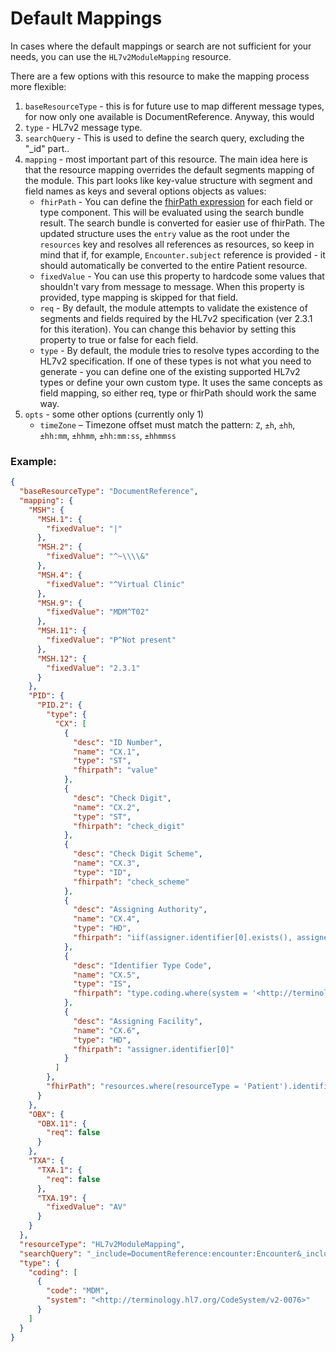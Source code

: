 # Default Mappings

In cases where the default mappings or search are not sufficient for your needs, you can use the `HL7v2ModuleMapping` resource.

There are a few options with this resource to make the mapping process more flexible:

1. `baseResourceType` - this is for future use to map different message types, for now only one available is DocumentReference. Anyway, this would
2. `type` - HL7v2 message type.
3. `searchQuery` - This is used to define the search query, excluding the "\_id" part..
4. `mapping` - most important part of this resource. The main idea here is that the resource mapping overrides the default segments mapping of the module. This part looks like key-value structure with segment and field names as keys and several options objects as values:
   * `fhirPath` - You can define the [fhirPath expression](https://build.fhir.org/ig/HL7/FHIRPath/) for each field or type component. This will be evaluated using the search bundle result. The search bundle is converted for easier use of fhirPath. The updated structure uses the `entry` value as the root under the `resources` key and resolves all references as resources, so keep in mind that if, for example, `Encounter.subject` reference is provided - it should automatically be converted to the entire Patient resource.
   * `fixedValue` - You can use this property to hardcode some values that shouldn't vary from message to message. When this property is provided, type mapping is skipped for that field.
   * `req` - By default, the module attempts to validate the existence of segments and fields required by the HL7v2 specification (ver 2.3.1 for this iteration). You can change this behavior by setting this property to true or false for each field.
   * `type` - By default, the module tries to resolve types according to the HL7v2 specification. If one of these types is not what you need to generate - you can define one of the existing supported HL7v2 types or define your own custom type. It uses the same concepts as field mapping, so either req, type or fhirPath should work the same way.
5. `opts` - some other options (currently only 1)
   * `timeZone` – Timezone offset must match the pattern: `Z`, `±h`, `±hh`, `±hh:mm`, `±hhmm`, `±hh:mm:ss`, `±hhmmss`

### Example:

```json
{
  "baseResourceType": "DocumentReference",
  "mapping": {
    "MSH": {
      "MSH.1": {
        "fixedValue": "|"
      },
      "MSH.2": {
        "fixedValue": "^~\\\\&"
      },
      "MSH.4": {
        "fixedValue": "^Virtual Clinic"
      },
      "MSH.9": {
        "fixedValue": "MDM^T02"
      },
      "MSH.11": {
        "fixedValue": "P^Not present"
      },
      "MSH.12": {
        "fixedValue": "2.3.1"
      }
    },
    "PID": {
      "PID.2": {
        "type": {
          "CX": [
            {
              "desc": "ID Number",
              "name": "CX.1",
              "type": "ST",
              "fhirpath": "value"
            },
            {
              "desc": "Check Digit",
              "name": "CX.2",
              "type": "ST",
              "fhirpath": "check_digit"
            },
            {
              "desc": "Check Digit Scheme",
              "name": "CX.3",
              "type": "ID",
              "fhirpath": "check_scheme"
            },
            {
              "desc": "Assigning Authority",
              "name": "CX.4",
              "type": "HD",
              "fhirpath": "iif(assigner.identifier[0].exists(), assigner.identifier[0], system)"
            },
            {
              "desc": "Identifier Type Code",
              "name": "CX.5",
              "type": "IS",
              "fhirpath": "type.coding.where(system = '<http://terminology.hl7.org/CodeSystem/v2-0203>').code"
            },
            {
              "desc": "Assigning Facility",
              "name": "CX.6",
              "type": "HD",
              "fhirpath": "assigner.identifier[0]"
            }
          ]
        },
        "fhirPath": "resources.where(resourceType = 'Patient').identifier.where(use = 'official')"
      }
    },
    "OBX": {
      "OBX.11": {
        "req": false
      }
    },
    "TXA": {
      "TXA.1": {
        "req": false
      },
      "TXA.19": {
        "fixedValue": "AV"
      }
    }
  },
  "resourceType": "HL7v2ModuleMapping",
  "searchQuery": "_include=DocumentReference:encounter:Encounter&_include=DocumentReference:author:Patient&_include=Encounter:practitioner:Practitioner&_include=Encounter:patient:Patient&_include=Encounter:service-provider:Organization&_include=Encounter:location:Location",
  "type": {
    "coding": [
      {
        "code": "MDM",
        "system": "<http://terminology.hl7.org/CodeSystem/v2-0076>"
      }
    ]
  }
}
```
